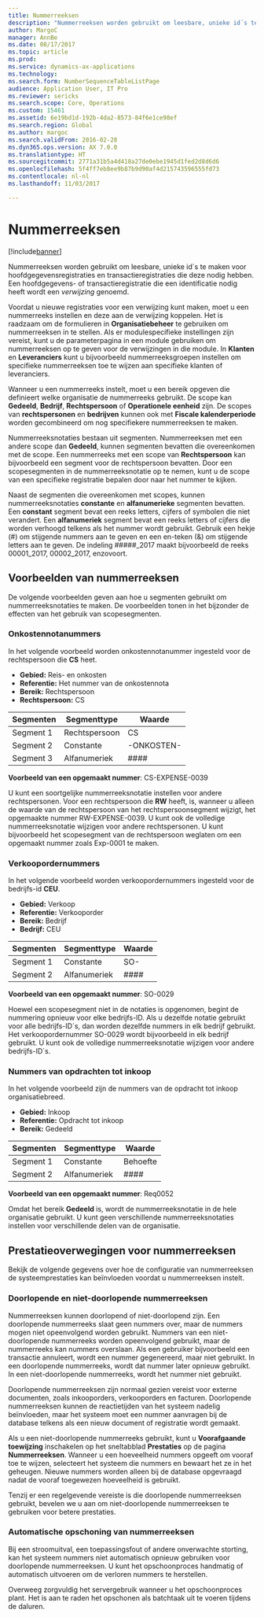 ```yaml
---
title: Nummerreeksen
description: "Nummerreeksen worden gebruikt om leesbare, unieke id´s te maken voor hoofdgegevensregistraties en transactieregistraties die deze nodig hebben."
author: MargoC
manager: AnnBe
ms.date: 08/17/2017
ms.topic: article
ms.prod: 
ms.service: dynamics-ax-applications
ms.technology: 
ms.search.form: NumberSequenceTableListPage
audience: Application User, IT Pro
ms.reviewer: sericks
ms.search.scope: Core, Operations
ms.custom: 15461
ms.assetid: 6e19bd1d-192b-4da2-8573-84f6e1ce98ef
ms.search.region: Global
ms.author: margoc
ms.search.validFrom: 2016-02-28
ms.dyn365.ops.version: AX 7.0.0
ms.translationtype: HT
ms.sourcegitcommit: 2771a31b5a4d418a27de0ebe1945d1fed2d8d6d6
ms.openlocfilehash: 5f4ff7eb8ee9b87b9d90af4d215743596555fd73
ms.contentlocale: nl-nl
ms.lasthandoff: 11/03/2017

---
```


# <a name="number-sequences"></a>Nummerreeksen

[!include[banner](../includes/banner.md)]


Nummerreeksen worden gebruikt om leesbare, unieke id´s te maken voor hoofdgegevensregistraties en transactieregistraties die deze nodig hebben. Een hoofdgegevens- of transactieregistratie die een identificatie nodig heeft wordt een *verwijzing* genoemd.

Voordat u nieuwe registraties voor een verwijzing kunt maken, moet u een nummerreeks instellen en deze aan de verwijzing koppelen. Het is raadzaam om de formulieren in **Organisatiebeheer** te gebruiken om nummerreeksen in te stellen. Als er modulespecifieke instellingen zijn vereist, kunt u de parameterpagina in een module gebruiken om nummerreeksen op te geven voor de verwijzingen in die module. In **Klanten** en **Leveranciers** kunt u bijvoorbeeld nummerreeksgroepen instellen om specifieke nummerreeksen toe te wijzen aan specifieke klanten of leveranciers. 

Wanneer u een nummerreeks instelt, moet u een bereik opgeven die definieert welke organisatie de nummerreeks gebruikt. De scope kan **Gedeeld**, **Bedrijf**, **Rechtspersoon** of **Operationele eenheid** zijn. De scopes van **rechtspersonen** en **bedrijven** kunnen ook met **Fiscale kalenderperiode** worden gecombineerd om nog specifiekere nummerreeksen te maken. 

Nummerreeksnotaties bestaan uit segmenten. Nummerreeksen met een andere scope dan **Gedeeld**, kunnen segmenten bevatten die overeenkomen met de scope. Een nummerreeks met een scope van **Rechtspersoon** kan bijvoorbeeld een segment voor de rechtspersoon bevatten. Door een scopesegmenten in de nummerreeksnotatie op te nemen, kunt u de scope van een specifieke registratie bepalen door naar het nummer te kijken. 

Naast de segmenten die overeenkomen met scopes, kunnen nummerreeksnotaties **constante** en **alfanumerieke** segmenten bevatten. Een **constant** segment bevat een reeks letters, cijfers of symbolen die niet verandert. Een **alfanumeriek** segment bevat een reeks letters of cijfers die worden verhoogd telkens als het nummer wordt gebruikt. Gebruik een hekje (\#) om stijgende nummers aan te geven en een en-teken (&) om stijgende letters aan te geven. De indeling \#\#\#\#\#\_2017 maakt bijvoorbeeld de reeks 00001\_2017, 00002\_2017, enzovoort.

<a name="number-sequence-examples"></a>Voorbeelden van nummerreeksen
------------------------

De volgende voorbeelden geven aan hoe u segmenten gebruikt om nummerreeksnotaties te maken. De voorbeelden tonen in het bijzonder de effecten van het gebruik van scopesegmenten.

### <a name="expense-report-numbers"></a>Onkostennotanummers

In het volgende voorbeeld worden onkostennotanummer ingesteld voor de rechtspersoon die **CS** heet. 

- **Gebied:** Reis- en onkosten 
- **Referentie:** Het nummer van de onkostennota 
- **Bereik:** Rechtspersoon 
- **Rechtspersoon:** CS

| Segmenten  | Segmenttype | Waarde     |
|-----------|--------------|-----------|
| Segment 1 | Rechtspersoon | CS        |
| Segment 2 | Constante     | -ONKOSTEN- |
| Segment 3 | Alfanumeriek | \#\#\#\#  |

**Voorbeeld van een opgemaakt nummer**: CS-EXPENSE-0039 

U kunt een soortgelijke nummerreeksnotatie instellen voor andere rechtspersonen. Voor een rechtspersoon die **RW** heeft, is, wanneer u alleen de waarde van de rechtspersoon van het rechtspersoonsegment wijzigt, het opgemaakte nummer RW-EXPENSE-0039. U kunt ook de volledige nummerreeksnotatie wijzigen voor andere rechtspersonen. U kunt bijvoorbeeld het scopesegment van de rechtspersoon weglaten om een opgemaakt nummer zoals Exp-0001 te maken.

### <a name="sales-order-numbers"></a>Verkoopordernummers

In het volgende voorbeeld worden verkoopordernummers ingesteld voor de bedrijfs-id **CEU**. 

- **Gebied:** Verkoop 
- **Referentie:** Verkooporder 
- **Bereik:** Bedrijf 
- **Bedrijf:** CEU

| Segmenten  | Segmenttype | Waarde    |
|-----------|--------------|----------|
| Segment 1 | Constante     | SO-      |
| Segment 2 | Alfanumeriek | \#\#\#\# |

**Voorbeeld van een opgemaakt nummer**: SO-0029 

Hoewel een scopesegment niet in de notaties is opgenomen, begint de nummering opnieuw voor elke bedrijfs-ID. Als u dezelfde notatie gebruikt voor alle bedrijfs-ID´s, dan worden dezelfde nummers in elk bedrijf gebruikt. Het verkoopordernummer SO-0029 wordt bijvoorbeeld in elk bedrijf gebruikt. U kunt ook de volledige nummerreeksnotatie wijzigen voor andere bedrijfs-ID´s.

### <a name="purchase-requisition-numbers"></a>Nummers van opdrachten tot inkoop

In het volgende voorbeeld zijn de nummers van de opdracht tot inkoop organisatiebreed. 

- **Gebied:** Inkoop 
- **Referentie:** Opdracht tot inkoop 
- **Bereik:** Gedeeld

| Segmenten  | Segmenttype | Waarde    |
|-----------|--------------|----------|
| Segment 1 | Constante     | Behoefte      |
| Segment 2 | Alfanumeriek | \#\#\#\# |

**Voorbeeld van een opgemaakt nummer**: Req0052 

Omdat het bereik **Gedeeld** is, wordt de nummerreeksnotatie in de hele organisatie gebruikt. U kunt geen verschillende nummerreeksnotaties instellen voor verschillende delen van de organisatie. 

<a name="performance-considerations-for-number-sequences"></a>Prestatieoverwegingen voor nummerreeksen
-----------------------------------------------

Bekijk de volgende gegevens over hoe de configuratie van nummerreeksen de systeemprestaties kan beïnvloeden voordat u nummerreeksen instelt.

### <a name="continuous-and-non-continuous-number-sequences"></a>Doorlopende en niet-doorlopende nummerreeksen

Nummerreeksen kunnen doorlopend of niet-doorlopend zijn. Een doorlopende nummerreeks slaat geen nummers over, maar de nummers mogen niet opeenvolgend worden gebruikt. Nummers van een niet-doorlopende nummerreeks worden opeenvolgend gebruikt, maar de nummerreeks kan nummers overslaan. Als een gebruiker bijvoorbeeld een transactie annuleert, wordt een nummer gegenereerd, maar niet gebruikt. In een doorlopende nummerreeks, wordt dat nummer later opnieuw gebruikt. In een niet-doorlopende nummerreeks, wordt het nummer niet gebruikt. 

Doorlopende nummerreeksen zijn normaal gezien vereist voor externe documenten, zoals inkooporders, verkooporders en facturen. Doorlopende nummerreeksen kunnen de reactietijden van het systeem nadelig beïnvloeden, maar het systeem moet een nummer aanvragen bij de database telkens als een nieuw document of registratie wordt gemaakt. 

Als u een niet-doorlopende nummerreeks gebruikt, kunt u **Voorafgaande toewijzing** inschakelen op het sneltabblad **Prestaties** op de pagina **Nummerreeksen**. Wanneer u een hoeveelheid nummers opgeeft om vooraf toe te wijzen, selecteert het systeem die nummers en bewaart het ze in het geheugen. Nieuwe nummers worden alleen bij de database opgevraagd nadat de vooraf toegewezen hoeveelheid is gebruikt. 

Tenzij er een regelgevende vereiste is die doorlopende nummerreeksen gebruikt, bevelen we u aan om niet-doorlopende nummerreeksen te gebruiken voor betere prestaties.

### <a name="automatic-cleanup-of-number-sequences"></a>Automatische opschoning van nummerreeksen

Bij een stroomuitval, een toepassingsfout of andere onverwachte storting, kan het systeem nummers niet automatisch opnieuw gebruiken voor doorlopende nummerreeksen. U kunt het opschoonproces handmatig of automatisch uitvoeren om de verloren nummers te herstellen. 

Overweeg zorgvuldig het servergebruik wanneer u het opschoonproces plant. Het is aan te raden het opschonen als batchtaak uit te voeren tijdens de daluren.






